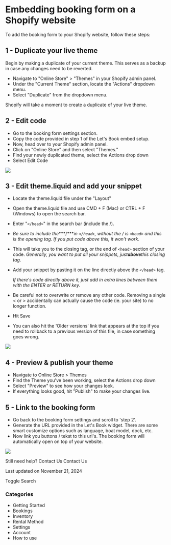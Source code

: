 Embedding booking form on a Shopify website
===========================================

To add the booking form to your Shopify website, follow these steps:

  

**1 - Duplicate your live theme**
---------------------------------

Begin by making a duplicate of your current theme. This serves as a backup in case any changes need to be reverted.

* Navigate to "Online Store" > "Themes" in your Shopify admin panel.
* Under the "Current Theme" section, locate the "Actions" dropdown menu.
* Select "Duplicate" from the dropdown menu.

Shopify will take a moment to create a duplicate of your live theme.

  

**2 - Edit code**
-----------------

* Go to the booking form settings section.
* Copy the code provided in step 1 of the Let's Book embed setup.
* Now, head over to your Shopify admin panel.
* Click on "Online Store" and then select "Themes."
* Find your newly duplicated theme, select the Actions drop down
* Select Edit Code

![](https://d33v4339jhl8k0.cloudfront.net/docs/assets/5ec3f479042863474d1b00dc/images/661fe732865f732a9766a1dc/file-WyZTx6OvFW.png)

  

**3 - Edit theme.liquid and add your snippet**
----------------------------------------------

* Locate the theme.liquid file under the "Layout"
* Open the theme.liquid file and use CMD + F (Mac) or CTRL + F (Windows) to open the search bar.
* Enter "`</head>`" in the search bar (include the /).
* *Be sure to include the****/****in `</head>`, without the / is `<head>` and this is the opening tag. If you put code above this, it won't work.*
* This will take you to the closing tag, or the end of `<head>` section of your code. *Generally, you want to put all your snippets, just****above****this closing tag.*
* Add your snippet by pasting it on the line directly above the `</head>` tag.

  *If there's code directly above it, just add in extra lines between them with the ENTER or RETURN key.*
* Be careful not to overwrite or remove any other code. Removing a single < or > accidentally can actually cause the code (ie. your site) to no longer function.
* Hit Save
* You can also hit the 'Older versions' link that appears at the top if you need to rollback to a previous version of this file, in case something goes wrong.

![](https://d33v4339jhl8k0.cloudfront.net/docs/assets/5ec3f479042863474d1b00dc/images/661fe8bc865f732a9766a1de/file-qsWIC7B3nX.png)

  

**4 - Preview & publish your theme**
------------------------------------

* Navigate to Online Store > Themes
* Find the Theme you've been working, select the Actions drop down
* Select "Preview" to see how your changes look.
* If everything looks good, hit "Publish" to make your changes live.

  

**5 - Link to the booking form**
--------------------------------

* Go back to the booking form settings and scroll to 'step 2'.
* Generate the URL provided in the Let's Book widget. There are some smart customize options such as language, boat model, dock, etc.
* Now link you buttons / tekst to this url's. The booking form will automatically open on top of your website.

  

![](https://d33v4339jhl8k0.cloudfront.net/docs/assets/5ec3f479042863474d1b00dc/images/661fec90e6d7a114e7690de0/file-o5Wdo9cMfX.png)

Still need help?
Contact Us
Contact Us

Last updated on November 21, 2024






Toggle Search

### Categories

* Getting Started
* Bookings
* Inventory
* Rental Method
* Settings
* Account
* How to use
